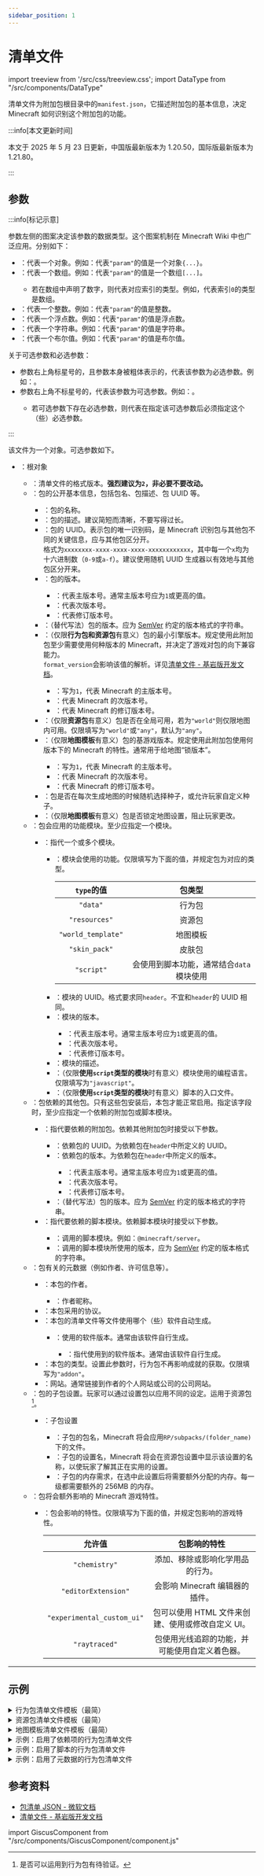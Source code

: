 ```yaml
---
sidebar_position: 1
---
```


# 清单文件

import treeview from '/src/css/treeview.css';
import DataType from "/src/components/DataType"

清单文件为附加包根目录中的`manifest.json`，它描述附加包的基本信息，决定 Minecraft 如何识别这个附加包的功能。

:::info[本文更新时间]

本文于 2025 年 5 月 23 日更新，中国版最新版本为 1.20.50，国际版最新版本为 1.21.80。

:::

## 参数

:::info[标记示意]

参数左侧的图案决定该参数的数据类型。这个图案机制在 Minecraft Wiki 中也广泛应用。分别如下：

- <DataType dataType="object"/>：代表一个对象。例如：<DataType dataType="object" name="param"/>代表`"param"`的值是一个对象`{...}`。
- <DataType dataType="array"/>：代表一个数组。例如：<DataType dataType="array" name="param"/>代表`"param"`的值是一个数组`[...]`。
  - 若在数组中声明了数字，则代表对应索引的类型。例如<DataType dataType="array" name="0"/>，代表索引`0`的类型是数组。
- <DataType dataType="int"/>：代表一个整数。例如：<DataType dataType="int" name="param"/>代表`"param"`的值是整数。
- <DataType dataType="float"/>：代表一个浮点数。例如：<DataType dataType="float" name="param"/>代表`"param"`的值是浮点数。
- <DataType dataType="string"/>：代表一个字符串。例如：<DataType dataType="string" name="param"/>代表`"param"`的值是字符串。
- <DataType dataType="boolean"/>：代表一个布尔值。例如：<DataType dataType="boolean" name="param"/>代表`"param"`的值是布尔值。

关于可选参数和必选参数：

- 参数右上角标星号的，且参数本身被粗体表示的，代表该参数为必选参数。例如：<DataType dataType="object" name="param" isRequired/>。
- 参数右上角不标星号的，代表该参数为可选参数。例如：<DataType dataType="object" name="param"/>。
  - 若可选参数下存在必选参数，则代表在指定该可选参数后必须指定这个（些）必选参数。

:::

该文件为一个对象。可选参数如下。

<div class="treeview">

- <DataType dataType="object"/>：根对象
  - <DataType dataType="int" name="format_version" isRequired/>：清单文件的格式版本。**强烈建议为`2`，非必要不要改动。**
  - <DataType dataType="object" name="header" isRequired/>：包的公开基本信息，包括包名、包描述、包 UUID 等。
    - <DataType dataType="string" name="name" isRequired/>：包的名称。
    - <DataType dataType="string" name="description"/>：包的描述。建议简短而清晰，不要写得过长。
    - <DataType dataType="string" name="uuid" isRequired/>：包的 UUID。表示包的唯一识别码，是 Minecraft 识别包与其他包不同的关键信息，应与其他包区分开。  
      格式为`xxxxxxxx-xxxx-xxxx-xxxx-xxxxxxxxxxxx`，其中每一个`x`均为十六进制数（`0-9`或`a-f`）。建议使用随机 UUID 生成器以有效地与其他包区分开来。
    - <DataType dataType="array" name="version" isRequired/>：包的版本。
      - <DataType dataType="int" name="0" isRequired/>：代表主版本号。通常主版本号应为`1`或更高的值。
      - <DataType dataType="int" name="1" isRequired/>：代表次版本号。
      - <DataType dataType="int" name="2" isRequired/>：代表修订版本号。
    - <DataType dataType="string" name="version" isRequired/>：（替代写法）包的版本。应为 [SemVer](https://semver.org/) 约定的版本格式的字符串。
    - <DataType dataType="array" name="min_engine_version" isRequired/>：（仅限**行为包和资源包**有意义）包的最小引擎版本。规定使用此附加包至少需要使用何种版本的 Minecraft，并决定了游戏对包的向下兼容能力。  
      `format_version`会影响该值的解析。详见[清单文件 - 基岩版开发文档](https://www.mcbe-dev.net/addons/data-driven/general/manifest.html)。
      - <DataType dataType="int" name="0" isRequired/>：写为`1`，代表 Minecraft 的主版本号。
      - <DataType dataType="int" name="1" isRequired/>：代表 Minecraft 的次版本号。
      - <DataType dataType="int" name="2" isRequired/>：代表 Minecraft 的修订版本号。
    - <DataType dataType="string" name="pack_scope"/>：（仅限**资源包**有意义）包是否在全局可用，若为`"world"`则仅限地图内可用。仅限填写为`"world"`或`"any"`，默认为`"any"`。
    - <DataType dataType="array" name="base_game_version" isRequired/>：（仅限**地图模板**有意义）包的基游戏版本。规定使用此附加包使用何版本下的 Minecraft 的特性。通常用于给地图“锁版本”。
      - <DataType dataType="int" name="0" isRequired/>：写为`1`，代表 Minecraft 的主版本号。
      - <DataType dataType="int" name="1" isRequired/>：代表 Minecraft 的次版本号。
      - <DataType dataType="int" name="2" isRequired/>：代表 Minecraft 的修订版本号。
    - <DataType dataType="boolean" name="allow_random_seed"/>：包是否在每次生成地图的时候随机选择种子，或允许玩家自定义种子。
    - <DataType dataType="boolean" name="lock_template_options" isRequired/>：（仅限**地图模板**有意义）包是否锁定地图设置，阻止玩家更改。
  - <DataType dataType="array" name="modules" isRequired/>：包会应用的功能模块。至少应指定一个模块。
    - <DataType dataType="object" isRequired/>：指代一个或多个模块。
      - <DataType dataType="string" name="type" isRequired/>：模块会使用的功能。仅限填写为下面的值，并规定包为对应的类型。
        <!-- markdownlint-disable MD058 -->
        | `type`的值 | 包类型 |
        | :---: | :---: |
        | `"data"` | 行为包 |
        | `"resources"` | 资源包 |
        | `"world_template"` | 地图模板 |
        | `"skin_pack"` | 皮肤包 |
        | `"script"` | 会使用到脚本功能，通常结合`data`模块使用 |
        <!-- markdownlint-enable MD058 -->
      - <DataType dataType="string" name="uuid" isRequired/>：模块的 UUID。格式要求同`header`。不宜和`header`的 UUID 相同。
      - <DataType dataType="array" name="version" isRequired/>：模块的版本。
        - <DataType dataType="int" name="0" isRequired/>：代表主版本号。通常主版本号应为`1`或更高的值。
        - <DataType dataType="int" name="1" isRequired/>：代表次版本号。
        - <DataType dataType="int" name="2" isRequired/>：代表修订版本号。
      - <DataType dataType="string" name="description"/>：模块的描述。
      - <DataType dataType="string" name="language"/>：（仅限**使用`script`类型的模块**时有意义）模块使用的编程语言。仅限填写为`"javascript"`。
      - <DataType dataType="string" name="entry"/>：（仅限**使用`script`类型的模块**时有意义）脚本的入口文件。
  - <DataType dataType="array" name="dependencies"/>：包依赖的其他包。只有这些包安装后，本包才能正常启用。指定该字段时，至少应指定一个依赖的附加包或脚本模块。
    - <DataType dataType="object"/>：指代要依赖的附加包。依赖其他附加包时接受以下参数。
      - <DataType dataType="string" name="uuid" isRequired/>：依赖包的 UUID。为依赖包在`header`中所定义的 UUID。
      - <DataType dataType="array" name="version" isRequired/>：依赖包的版本。为依赖包在`header`中所定义的版本。
        - <DataType dataType="int" name="0" isRequired/>：代表主版本号。通常主版本号应为`1`或更高的值。
        - <DataType dataType="int" name="1" isRequired/>：代表次版本号。
        - <DataType dataType="int" name="2" isRequired/>：代表修订版本号。
      - <DataType dataType="string" name="version" isRequired/>：（替代写法）包的版本。应为 [SemVer](https://semver.org/) 约定的版本格式的字符串。
    - <DataType dataType="object"/>：指代要依赖的脚本模块。依赖脚本模块时接受以下参数。
      - <DataType dataType="string" name="module_name" isRequired/>：调用的脚本模块。例如：`@minecraft/server`。
      - <DataType dataType="string" name="version" isRequired/>：调用的脚本模块所使用的版本，应为 [SemVer](https://semver.org/) 约定的版本格式的字符串。
  - <DataType dataType="object" name="metadata"/>：包有关的元数据（例如作者、许可信息等）。
    - <DataType dataType="array" name="authors"/>：本包的作者。
      - <DataType dataType="string" isRequired/>：作者昵称。
    - <DataType dataType="string" name="license"/>：本包采用的协议。
    - <DataType dataType="object" name="generated_with"/>：本包的清单文件等文件使用哪个（些）软件自动生成。
      - <DataType dataType="array" name="(软件名)" isRequired/>：使用的软件版本。通常由该软件自行生成。
        - <DataType dataType="string" isRequired/>：指代使用到的软件版本。通常由该软件自行生成。
    - <DataType dataType="string" name="product_type"/>：本包的类型。设置此参数时，行为包不再影响成就的获取。仅限填写为`"addon"`。
    - <DataType dataType="string" name="url"/>：网站。通常链接到作者的个人网站或公司的公司网站。
  - <DataType dataType="array" name="subpack"/>：包的子包设置。玩家可以通过设置包以应用不同的设定。运用于资源包[^1]。
    - <DataType dataType="object"/>：子包设置
      - <DataType dataType="string" name="folder_name" isRequired/>：子包的包名，Minecraft 将会应用`RP/subpacks/(folder_name)`下的文件。
      - <DataType dataType="string" name="name" isRequired/>：子包的设置名，Minecraft 将会在资源包设置中显示该设置的名称，以使玩家了解其正在实用的设置。
      - <DataType dataType="int" name="memory_tier"/>：子包的内存需求，在选中此设置后将需要额外分配的内存。每一级都需要额外的 256MB 的内存。
  - <DataType dataType="array" name="capabilities"/>：包将会额外影响的 Minecraft 游戏特性。
    - <DataType dataType="string" isRequired/>：包会影响的特性。仅限填写为下面的值，并规定包影响的游戏特性。
      <!-- markdownlint-disable MD058 -->
      | 允许值 | 包影响的特性 |
      | :---: | :---: |
      | `"chemistry"` | 添加、移除或影响化学用品的行为。 |
      | `"editorExtension"` | 会影响 Minecraft 编辑器的插件。 |
      | `"experimental_custom_ui"` | 包可以使用 HTML 文件来创建、使用或修改自定义 UI。 |
      | `"raytraced"` | 包使用光线追踪的功能，并可能使用自定义着色器。 |
      <!-- markdownlint-enable MD058 -->

</div>

[^1]: 是否可以运用到行为包有待验证。

---

## 示例

<details>

<summary>行为包清单文件模板（最简）</summary>

```json showLineNumbers title="manifest.json"
{
    "format_version": 2,
    "header": {
        "name": "(包名)",
        "description": "(包描述)",
        "uuid": "(uuid1)",
        "version": [ 1, 0, 0 ],
        "min_engine_version": [ 1, 20, 50 ]
    },
    "modules": [
        {
            "type": "data",
            "uuid": "(uuid2)",
            "version": [ 1, 0, 0 ]
        }
    ]
}
```

</details>

<details>

<summary>资源包清单文件模板（最简）</summary>

```json showLineNumbers title="manifest.json"
{
    "format_version": 2,
    "header": {
        "name": "(包名)",
        "description": "(包描述)",
        "uuid": "(uuid1)",
        "version": [ 1, 0, 0 ],
        "min_engine_version": [ 1, 20, 50 ]
    },
    "modules": [
        {
            "type": "resources",
            "uuid": "(uuid2)",
            "version": [ 1, 0, 0 ]
        }
    ]
}
```

</details>

<details>

<summary>地图模板清单文件模板（最简）</summary>

```json showLineNumbers title="manifest.json"
{
    "format_version": 2,
    "header": {
        "name": "(包名)",
        "description": "(包描述)",
        "uuid": "(uuid1)",
        "version": [ 1, 0, 0 ],
        "base_game_version": [ 1, 20, 50 ],
        "lock_template_options": true
    },
    "modules": [
        {
            "type": "world_template",
            "uuid": "(uuid2)",
            "version": [ 1, 0, 0 ]
        }
    ]
}
```

</details>

<details>

<summary>示例：启用了依赖项的行为包清单文件</summary>

```json showLineNumbers title="manifest.json"
{
    "format_version": 2,
    "header": {
        "name": "依赖项测试包",
        "description": "一个启用了依赖其他资源包的行为包",
        "uuid": "e7a3f199-6505-4398-baf7-8ba15bca441a",
        "version": [ 1, 0, 0 ],
        "min_engine_version": [ 1, 20, 50 ]
    },
    "modules": [
        {
            "type": "data",
            "uuid": "fd6e3abd-7160-439b-85ba-b208914c78ca",
            "version": [ 1, 0, 0 ]
        }
    ],
    "dependencies": [
        {
            "uuid": "714dc36a-1308-4d94-a67c-2c60cb580862",
            "version": [ 1, 0, 0 ]
        }
    ]
}
```

</details>

<details>

<summary>示例：启用了脚本的行为包清单文件</summary>

```json showLineNumbers title="manifest.json"
{
    "format_version": 2,
    "header": {
        "name": "脚本测试包",
        "description": "一个启用了脚本的行为包",
        "uuid": "cbf56a50-81b1-4835-b1f9-bfdbc37d0dd7",
        "version": [ 1, 0, 0 ],
        "min_engine_version": [ 1, 20, 50 ]
    },
    "modules": [
        {
            "type": "data",
            "uuid": "47eaf802-9d96-4537-b320-09908df6557d",
            "version": [ 1, 0, 0 ]
        },
        {
            "type": "script",
            "uuid": "b915ee94-62b9-453f-8571-9715b022bb04",
            "version": [ 1, 0, 0 ],
            "entry": "scripts/main.js",
            "language": "javascript"
        }
    ],
    "dependencies": [
        {
            "module_name": "@minecraft/server",
            "version": "1.7.0"
        }
    ]
}
```

</details>

<details>

<summary>示例：启用了元数据的行为包清单文件</summary>

```json showLineNumbers title="manifest.json"
{
    "format_version": 2,
    "header": {
        "name": "元数据测试包",
        "description": "一个启用了作者信息记录的行为包",
        "uuid": "fbf600e2-a00f-4905-8d10-e04a1bdacbde",
        "version": [ 1, 0, 0 ],
        "min_engine_version": [ 1, 20, 50 ]
    },
    "modules": [
        {
            "type": "data",
            "uuid": "d5d2004c-2db3-4833-88ce-fff05f9099eb",
            "version": [ 1, 0, 0 ]
        }
    ],
    "metadata": {
        "authors": [ "YZBWDLT" ],
        "url": "https://yzbwdlt.pages.dev",
        "license": "cc-by-nc-sa 4.0",
        "product_type": "addon"
    }
}
```

</details>

## 参考资料

- [包清单 JSON - 微软文档](https://learn.microsoft.com/en-us/minecraft/creator/reference/content/addonsreference/packmanifest?view=minecraft-bedrock-stable)
- [清单文件 - 基岩版开发文档](https://www.mcbe-dev.net/addons/data-driven/general/manifest.html)

import GiscusComponent from "/src/components/GiscusComponent/component.js"

<GiscusComponent/>
